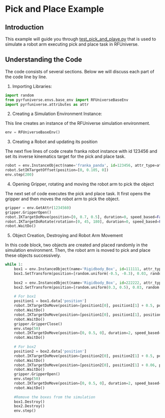 # Pick and Place Example

## Introduction 

This example will guide you through [test_pick_and_plave.py](https://github.com/mvig-robotflow/pyrfuniverse/blob/main/Test/test_pick_and_place.py) that is used to simulate a robot arm executing pick and place task in RFUniverse.

## Understanding the Code 

The code consists of several sections. Below we will discuss each part of the code line by line.

1. Importing Libraries:

```python
import random
from pyrfuniverse.envs.base_env import RFUniverseBaseEnv
import pyrfuniverse.attributes as attr
```

2. Creating a Simulation Environment Instance: 

This line creates an instance of the RFUniverse simulation environment.

```python
env = RFUniverseBaseEnv()
```

3. Creating a Robot and updating its position 

The next five lines of code create franka robot instance with id 123456 and set its inverse kinematics target for the pick and place task. 

```python
robot = env.InstanceObject(name='franka_panda', id=123456, attr_type=attr.ControllerAttr)
robot.SetIKTargetOffset(position=[0, 0.105, 0])
env.step(200)
```

4. Opening Gripper, rotating and moving the robot arm to pick the object 

The next set of code executes the pick and place task. It first opens the gripper and then moves the robot arm to pick the object. 

```python
gripper = env.GetAttr(1234560)
gripper.GripperOpen()
robot.IKTargetDoMove(position=[0, 0.7, 0.5], duration=0, speed_based=False)
robot.IKTargetDoRotate(rotation=[0, 45, 180], duration=0, speed_based=False)
robot.WaitDo()
```

5. Object Creation, Destroying and Robot Arm Movement 

In this code block, two objects are created and placed randomly in the simulation environment. Then, the robot arm is moved to pick and place these objects successively. 

```python
while 1:
    box1 = env.InstanceObject(name='Rigidbody_Box', id=111111, attr_type=attr.RigidbodyAttr)
    box1.SetTransform(position=[random.uniform(-0.5, -0.3), 0.03, random.uniform(0.3, 0.5)], scale=[0.06, 0.06, 0.06])
    
    box2 = env.InstanceObject(name='Rigidbody_Box', id=222222, attr_type=attr.RigidbodyAttr)
    box2.SetTransform(position=[random.uniform(0.3, 0.5), 0.03, random.uniform(0.3, 0.5)], scale=[0.06, 0.06, 0.06])
    
    # For box1
    position1 = box1.data['position']
    robot.IKTargetDoMove(position=[position1[0], position1[1] + 0.5, position1[2]], duration=2, speed_based=False)
    robot.WaitDo()
    robot.IKTargetDoMove(position=[position1[0], position1[1], position1[2]], duration=2, speed_based=False)
    robot.WaitDo()
    gripper.GripperClose()
    env.step(50)
    robot.IKTargetDoMove(position=[0, 0.5, 0], duration=2, speed_based=False, relative=True)
    robot.WaitDo()
    
    # For box2
    position2 = box2.data['position']
    robot.IKTargetDoMove(position=[position2[0], position2[1] + 0.5, position2[2]], duration=4, speed_based=False)
    robot.WaitDo()
    robot.IKTargetDoMove(position=[position2[0], position2[1] + 0.06, position2[2]], duration=2, speed_based=False)
    robot.WaitDo()
    gripper.GripperOpen()
    env.step(50)
    robot.IKTargetDoMove(position=[0, 0.5, 0], duration=2, speed_based=False, relative=True)
    robot.WaitDo()
    
    #Remove the boxes from the simulation
    box1.Destroy()
    box2.Destroy()
    env.step()